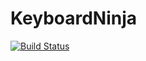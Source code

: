 # KeyboardNinja
[![Build Status](https://travis-ci.org/Alexander2554/KeyboardNinja.svg?branch=master)](https://travis-ci.org/Alexander2554/KeyboardNinja)
